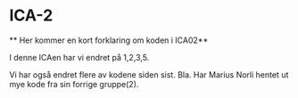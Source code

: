 # ICA-2

** Her kommer en kort forklaring om koden i ICA02**


I denne ICAen har vi endret på 1,2,3,5. 

Vi har også endret flere av kodene siden sist. Bla. Har Marius Norli hentet ut mye kode fra sin forrige gruppe(2).
